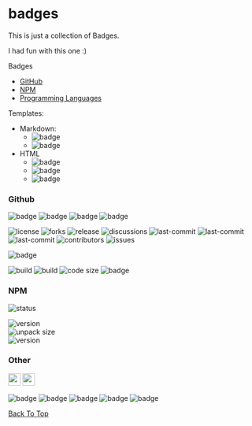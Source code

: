 # badges
This is just a collection of Badges.

I had fun with this one :)

Badges
- [GitHub](#github)
- [NPM](#npm)
- [Programming Languages]()

Templates:
- Markdown:
  - ![badge](https://img.shields.io/badge/label-static_badge-ffffff)
  - ![badge](https://custom-icon-badges.demolab.com/static/v1?label=static&message=badge)
- HTML
  - <img alt="badge" src="https://img.shields.io/badge/static_badge-ffffff">
  - <img alt="badge" src="https://custom-icon-badges.demolab.com/static/v1?label=static&message=badge&">
  - <img alt="badge" src="https://custom-icon-badges.demolab.com/static/v1?label=static&message=badge&logo=dotenv&logoSource">

### Github

<img alt="badge" height="" src="https://img.shields.io/badge/static_badge-ffffff">
<img alt="badge" height="" src="https://img.shields.io/github/actions/workflow/status/em-d3v/em-pkg/main.yml?label=Main">
<img alt="badge" height="" src="https://img.shields.io/github/actions/workflow/status/em-d3v/em-pkg/main.yml?label=build">
<img alt="badge" height="" src="https://img.shields.io/github/actions/workflow/status/em-d3v/em-pkg/main.yml?label=build">

[//]: # (<img alt="badge" height="" src="https://img.shields.io/github/em-d3v/em-pkg/.github/badges.yml?label=build">)

![license](https://custom-icon-badges.demolab.com/github/license/em-d3v/em-pkg?logo=law)
![forks](https://img.shields.io/github/forks/em-d3v/em-pkg)
![release](https://img.shields.io/github/v/release/em-d3v/em-pkg)
![discussions](https://img.shields.io/github/discussions/em-d3v/em-pkg)
![last-commit](https://custom-icon-badges.demolab.com/github/last-commit/em-d3v/em-pkg?logo=commit)
![last-commit](https://custom-icon-badges.demolab.com/github/pull-requests/raw/em-d3v/em-pkg?logo=commit)
![last-commit](https://custom-icon-badges.demolab.com/github/em-d3v/em-pkg?logo=commit)
![contributors](https://img.shields.io/github/contributors/em-d3v/em-pkg?logo=contributorcovenant)
![issues](https://img.shields.io/github/issues/em-d3v/em-pkg?logo=github)

![badge](https://img.shields.io/badge/Github-black?logo=GitHub&logoColor=fff)

[//]: # ([![badge]&#40;https://custom-icon-badges.demolab.com/badge/my--lib-magenta?logo=repo&logoColor=fff&#41;]&#40;https://github.com/em-dev/em-pkg&#41;)
![build](https://img.shields.io/github/actions/workflow/status/em-d3v/em-pkg/main.yml?logo=github)
![build](https://img.shields.io/github/actions/workflow/status/em-d3v/em-pkg/main.yml?logo=github)
![code size](https://img.shields.io/github/languages/code-size/em-d3v/em-pkg)
![badge](https://custom-icon-badges.demolab.com/static/v1?label=static&message=badge&logo=circle)

[//]: # (![build]&#40;https://img.shields.io/github/actions/workflow/status/em-d3v/tools-lib/main.yml?logo=actions&#41;)

### NPM

![status](https://nodei.co/npm/em-pkg.svg)

![version](https://img.shields.io/npm/v/em-pkg?logo=npm&label=version) <br>
![unpack size](https://img.shields.io/npm/unpacked-size/em-pkg?logo=npm&label=unpacked%20size) <br>
![version](https://img.shields.io/npm/l/em-pkg?logo=npm&label=license)

### Other
<img src="https://img.shields.io/badge/Javascript-orange?logo=javascript" height="25">
<img src="https://img.shields.io/badge/Lang-TypeScript-blue?logo=typescript&labelColor=000" height="25">

![badge](https://img.shields.io/badge/Javascript-orange?logo=javascript)
![badge](https://img.shields.io/badge/Nodejs-g?logo=nodedotjs&logoColor=fff)
![badge](https://img.shields.io/badge/TypeScript-blue?logo=typescript&logoColor=fff)
![badge](https://img.shields.io/badge/VS_Code-blue?logo=visualstudiocode&logoColor=fff)
![badge](https://img.shields.io/badge/IDE-VS_Code-blue?logo=webstorm&logoColor=fff&style=for-the-badge)

[//]: # (![badge]&#40;https://img.shields.io/badge/VS_Code-blue?logo=jetbrains&logoColor=fff&#41;)


[//]: # (![issues]&#40;https://custom-icon-badges.demolab.com/static/v1?label&message=x&logo=issue&#41;)



[Back To Top](#badges)